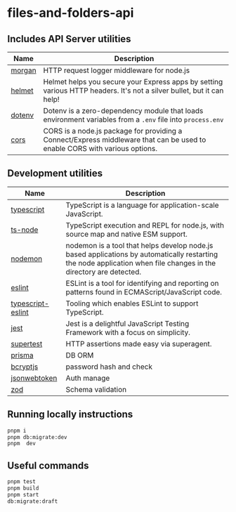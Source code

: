 # files-and-folders-api

## Includes API Server utilities

| Name                                           | Description                                                                                                                |
| ---------------------------------------------- | -------------------------------------------------------------------------------------------------------------------------- |
| [morgan](https://www.npmjs.com/package/morgan) | HTTP request logger middleware for node.js                                                                                 |
| [helmet](https://www.npmjs.com/package/helmet) | Helmet helps you secure your Express apps by setting various HTTP headers. It's not a silver bullet, but it can help!      |
| [dotenv](https://www.npmjs.com/package/dotenv) | Dotenv is a zero-dependency module that loads environment variables from a `.env` file into `process.env`                  |
| [cors](https://www.npmjs.com/package/cors)     | CORS is a node.js package for providing a Connect/Express middleware that can be used to enable CORS with various options. |

## Development utilities

| Name                                                   | Description                                                                                                                                                       |
| ------------------------------------------------------ | ----------------------------------------------------------------------------------------------------------------------------------------------------------------- |
| [typescript](https://www.npmjs.com/package/typescript) | TypeScript is a language for application-scale JavaScript.                                                                                                        |
| [ts-node](https://www.npmjs.com/package/ts-node)       | TypeScript execution and REPL for node.js, with source map and native ESM support.                                                                                |
| [nodemon](https://www.npmjs.com/package/nodemon)       | nodemon is a tool that helps develop node.js based applications by automatically restarting the node application when file changes in the directory are detected. |
| [eslint](https://www.npmjs.com/package/eslint)         | ESLint is a tool for identifying and reporting on patterns found in ECMAScript/JavaScript code.                                                                   |
| [typescript-eslint](https://typescript-eslint.io/)     | Tooling which enables ESLint to support TypeScript.                                                                                                               |
| [jest](https://www.npmjs.com/package/jest)             | Jest is a delightful JavaScript Testing Framework with a focus on simplicity.                                                                                     |
| [supertest](https://www.npmjs.com/package/supertest)   | HTTP assertions made easy via superagent.                                                                                                                         |
| [prisma](https://github.com/prisma)                    | DB ORM                                                                                                                                                            |
| [bcryptjs](https://github.com/prisma)                  | password hash and check                                                                                                                                           |
| [jsonwebtoken](https://github.com/prisma)              | Auth manage                                                                                                                                                       |
| [zod](https://github.com/prisma)                       | Schema validation                                                                                                                                                 |

## Running locally instructions

```sh
pnpm i
pnpm db:migrate:dev
pnpm  dev
```

## Useful commands

```sh
pnpm test
pnpm build
pnpm start
db:migrate:draft
```
